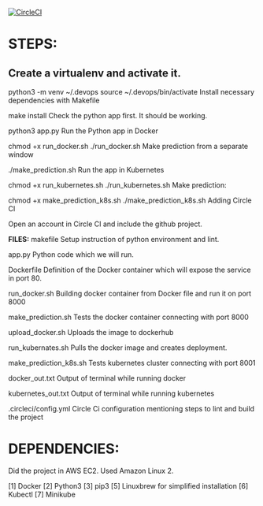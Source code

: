 [![CircleCI](https://circleci.com/gh/mosaddek082751/udacityML.svg?style=svg)](https://circleci.com/gh/mosaddek082751/udacityML)

# STEPS:

## Create a virtualenv and activate it.

python3 -m venv ~/.devops
source ~/.devops/bin/activate
Install necessary dependencies with Makefile

make install
Check the python app first. It should be working.

python3 app.py
Run the Python app in Docker

chmod +x run_docker.sh
./run_docker.sh
Make prediction from a separate window

./make_prediction.sh
Run the app in Kubernetes

chmod +x run_kubernetes.sh
./run_kubernetes.sh
Make prediction:

chmod +x make_prediction_k8s.sh
./make_prediction_k8s.sh
Adding Circle CI

Open an account in Circle CI and include the github project.

**FILES:**
makefile Setup instruction of python environment and lint.

app.py Python code which we will run.

Dockerfile Definition of the Docker container which will expose the service in port 80.

run_docker.sh Building docker container from Docker file and run it on port 8000

make_prediction.sh Tests the docker container connecting with port 8000

upload_docker.sh Uploads the image to dockerhub

run_kubernates.sh Pulls the docker image and creates deployment.

make_prediction_k8s.sh Tests kubernetes cluster connecting with port 8001

docker_out.txt Output of terminal while running docker

kubernetes_out.txt Output of terminal while running kubernetes

.circleci/config.yml Circle Ci configuration mentioning steps to lint and build the project

# DEPENDENCIES:

Did the project in AWS EC2. Used Amazon Linux 2.

[1] Docker
[2] Python3
[3] pip3
[5] Linuxbrew for simplified installation
[6] Kubectl
[7] Minikube
